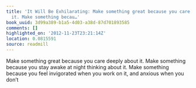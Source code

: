 ```yaml
---
title: 'It Will Be Exhilarating: Make something great because you care deeply about
  it. Make something becau…'
book_uuid: 3d99a389-b1a5-4d03-a38d-87d701893585
comments: []
highlighted_on: '2012-11-23T23:21:14Z'
location: 0.0815591
source: readmill
---
```


Make something great because you care deeply about it. Make something because you stay awake at night thinking about it. Make something because you feel invigorated when you work on it, and anxious when you don’t